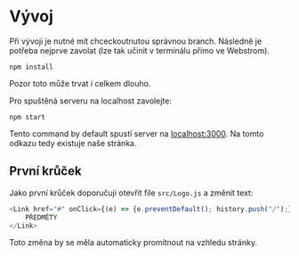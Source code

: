 # Vývoj

Při vývoji je nutné mít chceckoutnutou správnou branch. Následně je potřeba nejprve zavolat
(lze tak učinit v terminálu přímo ve Webstrom). 
```
npm install
```
Pozor toto může trvat i celkem dlouho.

Pro spuštěná serveru na localhost zavolejte:
```
npm start
```
Tento command by default spustí server na [localhost:3000](http://localhost:3000/). Na tomto
odkazu tedy existuje naše stránka.

## První krůček

Jako první krůček doporučuji otevřít file `src/Logo.js` a změnit text:
```javascript
<Link href="#" onClick={(e) => {e.preventDefault(); history.push("/");}} className={classes.link}>
    PŘEDMĚTY
</Link>
```

Toto změna by se měla automaticky promítnout na vzhledu stránky.